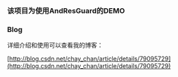 ### 该项目为使用AndResGuard的DEMO

### Blog

详细介绍和使用可以查看我的博客：

[http://blog.csdn.net/chay_chan/article/details/79095729](http://blog.csdn.net/chay_chan/article/details/79095729)